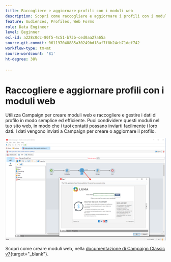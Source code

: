 ```yaml
---
title: Raccogliere e aggiornare profili con i moduli web
description: Scopri come raccogliere e aggiornare i profili con i moduli web
feature: Audiences, Profiles, Web Forms
role: Data Engineer
level: Beginner
exl-id: a228c0dc-80f5-4c51-b73b-ced0aa27a65a
source-git-commit: 061197048885a30249bd18af7f8b24cb71def742
workflow-type: tm+mt
source-wordcount: '81'
ht-degree: 38%

---
```


# Raccogliere e aggiornare profili con i moduli web

Utilizza Campaign per creare moduli web e raccogliere e gestire i dati di profilo in modo semplice ed efficiente. Puoi condividere questi moduli nel tuo sito web, in modo che i tuoi contatti possano inviarti facilmente i loro dati. I dati vengono inviati a Campaign per creare o aggiornare il profilo.

![](assets/web-form-page.png)

Scopri come creare moduli web, nella [documentazione di Campaign Classic v7](https://experienceleague.adobe.com/docs/campaign-classic/using/designing-content/web-forms/about-web-forms.html?lang=it){target="_blank"}.
